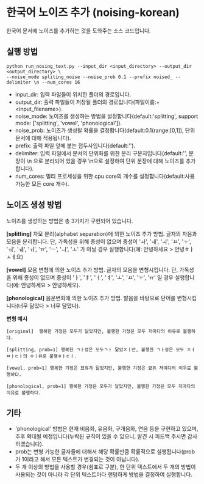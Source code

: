 # 한국어 노이즈 추가 (noising-korean)
한국어 문서에 노이즈를 추가하는 것을 도와주는 소스 코드입니다.


## 실행 방법
```
python run_nosing_text.py --input_dir <input_directory> --output_dir <output_directory> \
--noise_mode spliting_noise --noise_prob 0.1 --prefix noised_ --delimiter \n --num_cores 16
```
- input_dir: 입력 파일들이 위치한 폴더의 경로입니다.
- output_dir: 출력 파일들이 저장될 폴더의 경로입니다(파일이름:<prefix>+<input_filename>).
- noise_mode: 노이즈를 생성하는 방법을 설정합니다(default:'splitting', support mode: ['splitting', 'vowel', 'phonological']). 
- noise_prob: 노이즈가 생성될 확률을 결정합니다(default:0.1(range:[0,1]), 단위 문서에 대해 적용됩니다).
- prefix: 출력 파일 앞에 붙는 접두사입니다(default:'').
- delimiter: 입력 파일에서 문서의 단위화를 위한 분리 구분자입니다(default:'', 문장이 \n 으로 분리되어 있을 경우 \n으로 설정하여 단위 문장에 대해 노이즈를 추가합니다).
- num_cores: 멀티 프로세싱을 위한 cpu core의 개수를 설정합니다(default:사용가능한 모든 core 개수).
  


## 노이즈 생성 방법
노이즈를 생성하는 방법은 총 3가지가 구현되어 있습니다.

**[splitting]** 자모 분리(alphabet separation)에 의한 노이즈 추가 방법. 글자의 자음과 모음을 분리합니다. 단, 가독성을 위해 종성이 없으며 중성이  'ㅘ', 'ㅙ', 'ㅚ', 'ㅛ', 'ㅜ', 'ㅝ', 'ㅞ', 'ㅟ', 'ㅠ', 'ㅡ', 'ㅢ', 'ㅗ' 가 아닐 경우 실행합니다(예: 안녕하세요 > 안녕ㅎㅏㅅㅔ요)

**[vowel]** 모음 변형에 의한 노이즈 추가 방법. 글자의 모음을 변형시킵니다. 단, 가독성을 위해 종성이 없으며 중성이 'ㅏ', 'ㅑ', 'ㅓ', 'ㅕ', 'ㅗ', 'ㅛ', 'ㅜ', 'ㅠ' 일 경우 실행합니다(예: 안녕하세요 > 안녕햐세오).

**[phonological]** 음운변화에 의한 노이즈 추가 방법. 발음을 바탕으로 단어를 변형시킵니다(너무 닮았다 > 너무 달맜다).


**변형 예시**
```
[original]  행복한 가정은 모두가 닮았지만, 불행한 가정은 모두 저마다의 이유로 불행하다.

[splitting, prob=1] 행복한 ㄱㅏ정은 모두ㄱㅏ 닮았ㅈㅣ만, 불행한 ㄱㅏ정은 모두 ㅈㅓㅁㅏㄷㅏ의 ㅇㅣ유로 불행ㅎㅏㄷㅏ.

[vowel, prob=1] 행복한 갸정은 묘듀갸 닮았지만, 불행한 갸정은 묘듀 져먀댜의 이우료 불행햐댜.

[phonological, prob=1] 행복한 가정은 모두가 달맜지만, 불행한 가정은 모두 저마다의 이유로 불행하다.
```

## 기타
- 'phonological' 방법은 현재 비음화, 유음화, 구개음화, 연음 등을 구현하고 있으며, 추후 확대될 예정입니다(누락된 규칙이 있을 수 있으니, 발견 시 피드백 주시면 감사하겠습니다).
- prob는 변형 가능한 글자들에 대해서 해당 확률만큼 확률적으로 실행됩니다(prob가 1이라고 해서 모든 텍스트가 변경되는 것이 아닙니다).
- 두 개 이상의 방법을 사용할 경우(쉼표로 구분), 한 단위 텍스트에서 두 개의 방법이 사용되는 것이 아니라 각 단위 텍스트마다 랜덤하게 방법을 결정하여 실행합니다. 
